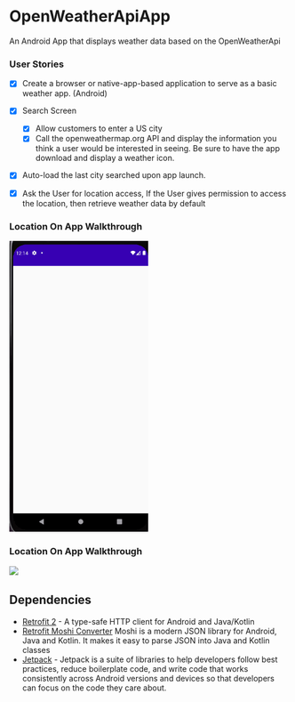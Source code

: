 # OpenWeatherApiApp
An Android App that displays weather data based on the OpenWeatherApi

### User Stories

- [x] Create a browser or native-app-based application to serve as a basic weather app. (Android)
- [x] Search Screen
  - [x] Allow customers to enter a US city
  - [x] Call the openweathermap.org API and display the information you think a user would be interested in seeing. Be sure to have the app download and display a weather icon.
- [x] Auto-load the last city searched upon app launch.
- [x] Ask the User for location access, If the User gives permission to access the location, then retrieve weather data by default
  

### Location On App Walkthrough

<img src="https://github.com/Kariizma/OpenWeatherApiApp/blob/master/LocationOnWeatherApp.gif" width=250><br>

### Location On App Walkthrough

<img src="https://i.imgur.com/fPVlKov.gif" width=250><br>

## Dependencies
- [Retrofit 2](https://square.github.io/retrofit/) - A type-safe HTTP client for Android and Java/Kotlin
- [Retrofit Moshi Converter](https://github.com/square/moshi/) Moshi is a modern JSON library for Android, Java and Kotlin. It makes it easy to parse JSON into Java and Kotlin classes
- [Jetpack](https://developer.android.com/jetpack) - Jetpack is a suite of libraries to help developers follow best practices, reduce boilerplate code, and write code that works consistently across Android versions and devices so that developers can focus on the code they care about.
